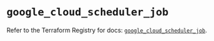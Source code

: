 # `google_cloud_scheduler_job`

Refer to the Terraform Registry for docs: [`google_cloud_scheduler_job`](https://registry.terraform.io/providers/hashicorp/google/6.26.0/docs/resources/cloud_scheduler_job).
